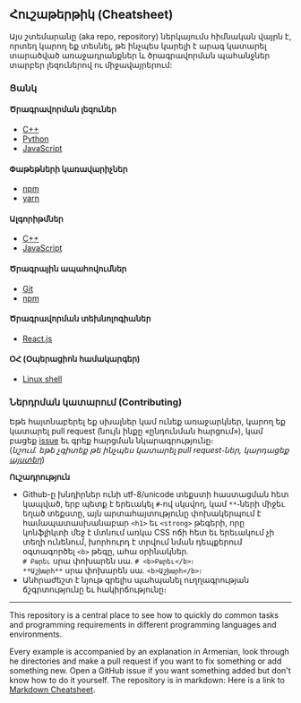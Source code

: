 ## <b>Հուշաթերթիկ (Cheatsheet)</b>

Այս շտեմարանը (aka repo, repository) ներկայումս հիմնական վայրն է, որտեղ կարող եք տեսնել, թե ինչպես կարելի է արագ կատարել տարածված առաջադրանքներ և ծրագրավորման պահանջներ տարբեր լեզուներով ու միջավայրերում:

### <b>Ցանկ</b>

#### <b>Ծրագրավորման լեզուներ</b>
- [C++](/programming-languages/c-plus-plus)
- [Python](/programming-languages/python)
- [JavaScript](/programming-languages/javascript)

#### <b>Փաթեթների կառավարիչներ</b>
- [npm](/package-managers/npm)
- [yarn](/package-managers/yarn)	

#### <b>Ալգորիթմներ</b>
- [C++](/algorithms/c-plus-plus)
- [JavaScript](/algorithms/javascript)

#### <b>Ծրագրային ապահովումներ</b>
- [Git](/git)
- [npm](/npm)

#### <b>Ծրագրավորման տեխնոլոգիաներ</b>
- [React.js](/react)

#### <b>ՕՀ (Օպերացիոն համակարգեր)</b>
- [Linux shell](/shell)

### <b>Ներդրման կատարում (Contributing)</b> 
Եթե հայտնաբերել եք սխալներ կամ ունեք առաջարկներ, կարող եք կատարել pull request (նույն ինքը «ընդունման հարցում»), կամ բացեք [issue](https://github.com/iteratehackerspace/cheatsheet/issues) եւ գրեք հարցման նկարագրությունը։  
(*նշում․ եթե չգիտեք թե ինչպես կատարել pull request֊ներ, կարդացեք [այստեղ](https://help.github.com/articles/about-pull-requests/)*)

<b>Ուշադրություն</b>  
- Github-ը խնդիրներ ունի utf-8/unicode տեքստի հաստացման հետ կապված, երբ պետք է երեւակել `#`֊ով սկսվող, կամ `**`֊ների միջեւ եղած տեքստը, այն արտահայտությունը փոխակերպում է համապատասխանաբար `<h1>` եւ `<strong>` թեգերի, որը կոնֆլիկտի մեջ է մտնում առկա CSS ոճի հետ եւ երեւակում չի տեղի ունենում, խորհուրդ է տրվում նման դեպքերում օգտագործել `<b>` թեգը, ահա օրինակներ․  
`# Բարեւ` սրա փոխարեն սա․ `# <b>Բարեւ</b>`։  
`**Աշխարհ**` սրա փոխարեն սա․ `<b>Աշխարհ</b>`։
- Անհրաժեշտ է նյութ գրելիս պահպանել ուղղագրության ճշգրտությունը եւ հակիրճությունը։

-----------------------
This repository is a central place to see how to quickly do common tasks and programming requirements in different programming languages and environments.

Every example is accompanied by an explanation in Armenian, look through he directories and make a pull request if you want to fix something or add something new. Open a GitHub issue if you want something added but don't know how to do it yourself.
The repository is in markdown:
Here is a link to [Markdown Cheatsheet](https://github.com/adam-p/markdown-here/wiki/Markdown-Cheatsheet).
